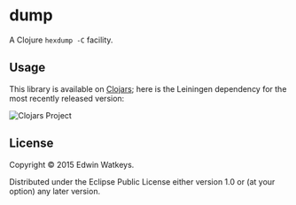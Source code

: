 # dump

A Clojure `hexdump -C` facility.

## Usage

This library is available on
[Clojars](https://clojars.org/thunknyc/dump); here is the Leiningen
dependency for the most recently released version:

![Clojars Project](http://clojars.org/thunknyc/dump/latest-version.svg)

## License

Copyright © 2015 Edwin Watkeys.

Distributed under the Eclipse Public License either version 1.0 or (at
your option) any later version.
